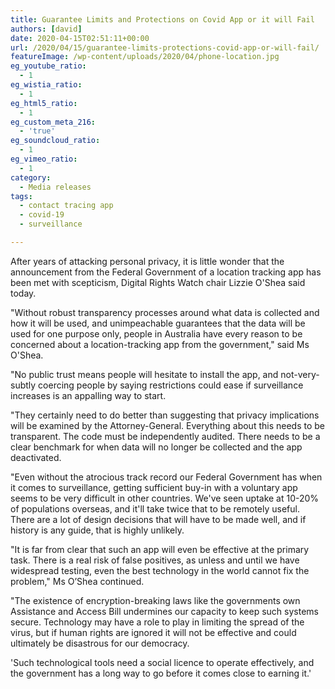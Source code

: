 ```yaml
---
title: Guarantee Limits and Protections on Covid App or it will Fail
authors: [david]
date: 2020-04-15T02:51:11+00:00
url: /2020/04/15/guarantee-limits-protections-covid-app-or-will-fail/
featureImage: /wp-content/uploads/2020/04/phone-location.jpg
eg_youtube_ratio:
  - 1
eg_wistia_ratio:
  - 1
eg_html5_ratio:
  - 1
eg_custom_meta_216:
  - 'true'
eg_soundcloud_ratio:
  - 1
eg_vimeo_ratio:
  - 1
category:
  - Media releases
tags:
  - contact tracing app
  - covid-19
  - surveillance

---
```

After years of attacking personal privacy, it is little wonder that the announcement from the Federal Government of a location tracking app has been met with scepticism, Digital Rights Watch chair Lizzie O'Shea said today.

"Without robust transparency processes around what data is collected and how it will be used, and unimpeachable guarantees that the data will be used for one purpose only, people in Australia have every reason to be concerned about a location-tracking app from the government," said Ms O'Shea.

"No public trust means people will hesitate to install the app, and not-very-subtly coercing people by saying restrictions could ease if surveillance increases is an appalling way to start.

"They certainly need to do better than suggesting that privacy implications will be examined by the Attorney-General. Everything about this needs to be transparent. The code must be independently audited. There needs to be a clear benchmark for when data will no longer be collected and the app deactivated.

"Even without the atrocious track record our Federal Government has when it comes to surveillance, getting sufficient buy-in with a voluntary app seems to be very difficult in other countries. We've seen uptake at 10-20% of populations overseas, and it'll take twice that to be remotely useful. There are a lot of design decisions that will have to be made well, and if history is any guide, that is highly unlikely.

"It is far from clear that such an app will even be effective at the primary task. There is a real risk of false positives, as unless and until we have widespread testing, even the best technology in the world cannot fix the problem," Ms O&#8217;Shea continued.

"The existence of encryption-breaking laws like the governments own Assistance and Access Bill undermines our capacity to keep such systems secure. Technology may have a role to play in limiting the spread of the virus, but if human rights are ignored it will not be effective and could ultimately be disastrous for our democracy.

'Such technological tools need a social licence to operate effectively, and the government has a long way to go before it comes close to earning it.'
